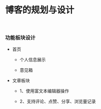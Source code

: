 # 博客的规划与设计

</br>

### 功能板块设计

-   首页

    -   个人信息展示

    -   意见箱

-   文章板块

    -   1、使用富文本编辑器操作

    -   2、支持评论、点赞、分享、浏览量记录
